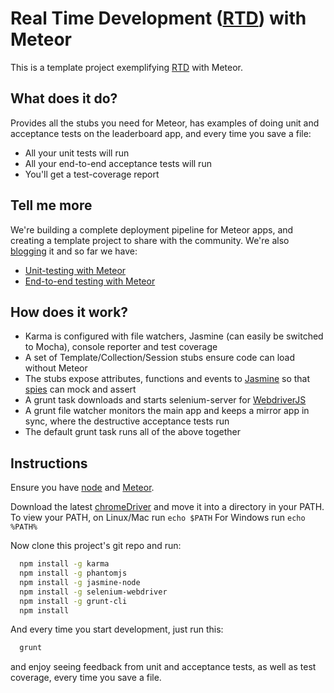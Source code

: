 Real Time Development ([RTD](https://github.com/xolvio/real-time-development-with-meteor/wiki/Real-Time-Development)) with Meteor
=======================================
This is a template project exemplifying [RTD](https://github.com/xolvio/real-time-development-with-meteor/wiki/Real-Time-Development) with Meteor.

What does it do?
----------------
Provides all the stubs you need for Meteor, has examples of doing unit and acceptance tests on the leaderboard app, and every time you save a file:
* All your unit tests will run
* All your end-to-end acceptance tests will run
* You'll get a test-coverage report

Tell me more
------------
We're building a complete deployment pipeline for Meteor apps, and creating a template project to share with the community. We're also [blogging](http://blog.xolv.io) it and so far we have:
* [Unit-testing with Meteor](http://blog.xolv.io/2013/04/unit-testing-with-meteor.html)
* [End-to-end testing with Meteor](http://blog.xolv.io/2013/04/end-to-end-testing-for-web-apps-meteor.html)

How does it work?
-----------------
* Karma is configured with file watchers, Jasmine (can easily be switched to Mocha), console reporter and test coverage
* A set of Template/Collection/Session stubs ensure code can load without Meteor
* The stubs expose attributes, functions and events to [Jasmine](https://github.com/pivotal/jasmine) so that [spies](https://github.com/pivotal/jasmine/wiki/Spies) can mock and assert
* A grunt task downloads and starts selenium-server for [WebdriverJS](https://code.google.com/p/selenium/wiki/WebDriverJs)
* A grunt file watcher monitors the main app and keeps a mirror app in sync, where the destructive acceptance tests run
* The default grunt task runs all of the above together

Instructions
------------
Ensure you have [node](http://nodejs.org/download/) and [Meteor](http://meteor.com).

Download the latest [chromeDriver](http://code.google.com/p/chromedriver/downloads/list) and move it into a directory in your PATH. To view your PATH, on Linux/Mac run ```echo $PATH``` For Windows run ```echo %PATH%```

Now clone this project's git repo and run:
```bash
  npm install -g karma
  npm install -g phantomjs
  npm install -g jasmine-node
  npm install -g selenium-webdriver
  npm install -g grunt-cli
  npm install
```

And every time you start development, just run this:
```bash
  grunt
```

and enjoy seeing feedback from unit and acceptance tests, as well as test coverage, every time you save a file.
